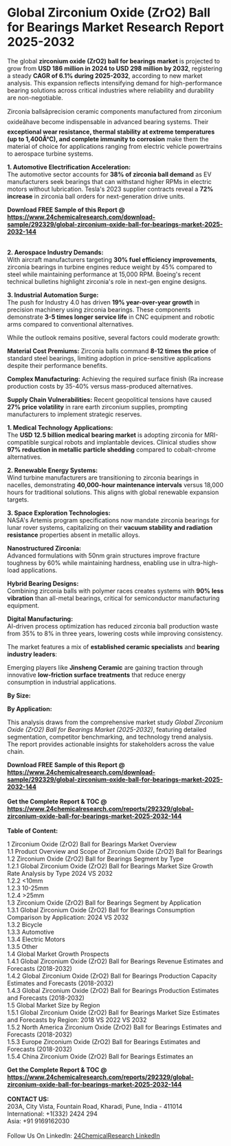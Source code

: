 <h1>Global Zirconium Oxide (ZrO2) Ball for Bearings Market Research Report 2025-2032</h1><p>The global <strong>zirconium oxide (ZrO2) ball for bearings market</strong> is projected to grow from <strong>USD 186 million in 2024 to USD 298 million by 2032</strong>, registering a steady <strong>CAGR of 6.1% during 2025-2032</strong>, according to new market analysis. This expansion reflects intensifying demand for high-performance bearing solutions across critical industries where reliability and durability are non-negotiable.</p><p>Zirconia ballsâprecision ceramic components manufactured from zirconium oxideâhave become indispensable in advanced bearing systems. Their <strong>exceptional wear resistance, thermal stability at extreme temperatures (up to 1,400Â°C), and complete immunity to corrosion</strong> make them the material of choice for applications ranging from electric vehicle powertrains to aerospace turbine systems.</p><p><strong>1. Automotive Electrification Acceleration:</strong><br>
The automotive sector accounts for <strong>38% of zirconia ball demand</strong> as EV manufacturers seek bearings that can withstand higher RPMs in electric motors without lubrication. Tesla's 2023 supplier contracts reveal a <strong>72% increase</strong> in zirconia ball orders for next-generation drive units.</p><div><b>Download FREE Sample of this Report @ 
            <a href="https://www.24chemicalresearch.com/download-sample/292329/global-zirconium-oxide-ball-for-bearings-market-2025-2032-144">
            https://www.24chemicalresearch.com/download-sample/292329/global-zirconium-oxide-ball-for-bearings-market-2025-2032-144</a></b></div><br><p><strong>2. Aerospace Industry Demands:</strong><br>
With aircraft manufacturers targeting <strong>30% fuel efficiency improvements</strong>, zirconia bearings in turbine engines reduce weight by 45% compared to steel while maintaining performance at 15,000 RPM. Boeing's recent technical bulletins highlight zirconia's role in next-gen engine designs.</p><p><strong>3. Industrial Automation Surge:</strong><br>
The push for Industry 4.0 has driven <strong>19% year-over-year growth</strong> in precision machinery using zirconia bearings. These components demonstrate <strong>3-5 times longer service life</strong> in CNC equipment and robotic arms compared to conventional alternatives.</p><p>While the outlook remains positive, several factors could moderate growth:</p><p><strong>Material Cost Premiums:</strong> Zirconia balls command <strong>8-12 times the price</strong> of standard steel bearings, limiting adoption in price-sensitive applications despite their performance benefits.</p><p><strong>Complex Manufacturing:</strong> Achieving the required surface finish (Ra increase production costs by 35-40% versus mass-produced alternatives.</p><p><strong>Supply Chain Vulnerabilities:</strong> Recent geopolitical tensions have caused <strong>27% price volatility</strong> in rare earth zirconium supplies, prompting manufacturers to implement strategic reserves.</p><p><strong>1. Medical Technology Applications:</strong><br>
The <strong>USD 12.5 billion medical bearing market</strong> is adopting zirconia for MRI-compatible surgical robots and implantable devices. Clinical studies show <strong>97% reduction in metallic particle shedding</strong> compared to cobalt-chrome alternatives.</p><p><strong>2. Renewable Energy Systems:</strong><br>
Wind turbine manufacturers are transitioning to zirconia bearings in nacelles, demonstrating <strong>40,000-hour maintenance intervals</strong> versus 18,000 hours for traditional solutions. This aligns with global renewable expansion targets.</p><p><strong>3. Space Exploration Technologies:</strong><br>
NASA's Artemis program specifications now mandate zirconia bearings for lunar rover systems, capitalizing on their <strong>vacuum stability and radiation resistance</strong> properties absent in metallic alloys.</p><p><strong>Nanostructured Zirconia:</strong><br>
	Advanced formulations with 50nm grain structures improve fracture toughness by 60% while maintaining hardness, enabling use in ultra-high-load applications.</p><p><strong>Hybrid Bearing Designs:</strong><br>
	Combining zirconia balls with polymer races creates systems with <strong>90% less vibration</strong> than all-metal bearings, critical for semiconductor manufacturing equipment.</p><p><strong>Digital Manufacturing:</strong><br>
	AI-driven process optimization has reduced zirconia ball production waste from 35% to 8% in three years, lowering costs while improving consistency.</p><p>The market features a mix of <strong>established ceramic specialists</strong> and <strong>bearing industry leaders</strong>:</p><p>Emerging players like <strong>Jinsheng Ceramic</strong> are gaining traction through innovative <strong>low-friction surface treatments</strong> that reduce energy consumption in industrial applications.</p><p><strong>By Size:</strong></p><p><strong>By Application:</strong></p><p>This analysis draws from the comprehensive market study <em>Global Zirconium Oxide (ZrO2) Ball for Bearings Market (2025-2032)</em>, featuring detailed segmentation, competitor benchmarking, and technology trend analysis. The report provides actionable insights for stakeholders across the value chain.</p><div><b>Download FREE Sample of this Report @ 
            <a href="https://www.24chemicalresearch.com/download-sample/292329/global-zirconium-oxide-ball-for-bearings-market-2025-2032-144">
            https://www.24chemicalresearch.com/download-sample/292329/global-zirconium-oxide-ball-for-bearings-market-2025-2032-144</a></b></div><br><div><b>Get the Complete Report & TOC @ 
            <a href="https://www.24chemicalresearch.com/reports/292329/global-zirconium-oxide-ball-for-bearings-market-2025-2032-144">
            https://www.24chemicalresearch.com/reports/292329/global-zirconium-oxide-ball-for-bearings-market-2025-2032-144</a></b></div><br>
            <b>Table of Content:</b><p>1 Zirconium Oxide (ZrO2) Ball for Bearings Market Overview<br />
    1.1 Product Overview and Scope of Zirconium Oxide (ZrO2) Ball for Bearings<br />
    1.2 Zirconium Oxide (ZrO2) Ball for Bearings Segment by Type<br />
        1.2.1 Global Zirconium Oxide (ZrO2) Ball for Bearings Market Size Growth Rate Analysis by Type 2024 VS 2032<br />
        1.2.2 <10mm<br />
        1.2.3 10-25mm<br />
        1.2.4 >25mm<br />
    1.3 Zirconium Oxide (ZrO2) Ball for Bearings Segment by Application<br />
        1.3.1 Global Zirconium Oxide (ZrO2) Ball for Bearings Consumption Comparison by Application: 2024 VS 2032<br />
        1.3.2 Bicycle<br />
        1.3.3 Automotive<br />
        1.3.4 Electric Motors<br />
        1.3.5 Other<br />
    1.4 Global Market Growth Prospects<br />
        1.4.1 Global Zirconium Oxide (ZrO2) Ball for Bearings Revenue Estimates and Forecasts (2018-2032)<br />
        1.4.2 Global Zirconium Oxide (ZrO2) Ball for Bearings Production Capacity Estimates and Forecasts (2018-2032)<br />
        1.4.3 Global Zirconium Oxide (ZrO2) Ball for Bearings Production Estimates and Forecasts (2018-2032)<br />
    1.5 Global Market Size by Region<br />
        1.5.1 Global Zirconium Oxide (ZrO2) Ball for Bearings Market Size Estimates and Forecasts by Region: 2018 VS 2022 VS 2032<br />
        1.5.2 North America Zirconium Oxide (ZrO2) Ball for Bearings Estimates and Forecasts (2018-2032)<br />
        1.5.3 Europe Zirconium Oxide (ZrO2) Ball for Bearings Estimates and Forecasts (2018-2032)<br />
        1.5.4 China Zirconium Oxide (ZrO2) Ball for Bearings Estimates an</p><div><b>Get the Complete Report & TOC @ 
            <a href="https://www.24chemicalresearch.com/reports/292329/global-zirconium-oxide-ball-for-bearings-market-2025-2032-144">
            https://www.24chemicalresearch.com/reports/292329/global-zirconium-oxide-ball-for-bearings-market-2025-2032-144</a></b></div><br><b>CONTACT US:</b><br>
            203A, City Vista, Fountain Road, Kharadi, Pune, India - 411014<br>
            International: +1(332) 2424 294<br>
            Asia: +91 9169162030 <br><br>
            Follow Us On LinkedIn: <a href="https://www.linkedin.com/company/24chemicalresearch/">24ChemicalResearch LinkedIn</a>